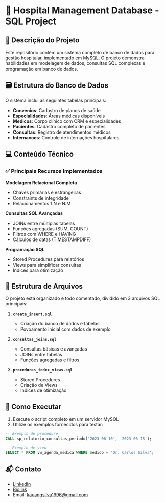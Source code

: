 # 🏥 Hospital Management Database - SQL Project

## 📝 Descrição do Projeto
Este repositório contém um sistema completo de banco de dados para gestão hospitalar, implementado em MySQL. O projeto demonstra habilidades em modelagem de dados, consultas SQL complexas e programação em banco de dados.

## 🗃️ Estrutura do Banco de Dados
O sistema inclui as seguintes tabelas principais:
- **Convenios**: Cadastro de planos de saúde
- **Especialidades**: Áreas médicas disponíveis
- **Medicos**: Corpo clínico com CRM e especialidades
- **Pacientes**: Cadastro completo de pacientes
- **Consultas**: Registro de atendimentos médicos
- **Internacoes**: Controle de internações hospitalares

## 💻 Conteúdo Técnico
### ✅ Principais Recursos Implementados
**Modelagem Relacional Completa**
- Chaves primárias e estrangeiras
- Constraints de integridade
- Relacionamentos 1:N e N:M

**Consultas SQL Avançadas**
- JOINs entre múltiplas tabelas
- Funções agregadas (SUM, COUNT)
- Filtros com WHERE e HAVING
- Cálculos de datas (TIMESTAMPDIFF)

**Programação SQL**
- Stored Procedures para relatórios
- Views para simplificar consultas
- Índices para otimização

## 📂 Estrutura de Arquivos
O projeto está organizado e todo comentado, dividido em 3 arquivos SQL principais:

1. **`create_insert.sql`**  
   - Criação do banco de dados e tabelas
   - Povoamento inicial com dados de exemplo

2. **`consultas_joins.sql`**  
   - Consultas básicas e avançadas
   - JOINs entre tabelas
   - Funções agregadas e filtros

3. **`procedures_index_views.sql`**  
   - Stored Procedures
   - Criação de Views
   - Índices de otimização

## 🚀 Como Executar
1. Execute o script completo em um servidor MySQL
2. Utilize os exemplos fornecidos para testar:

```sql
-- Exemplo de procedure
CALL sp_relatorio_consultas_periodo('2023-06-10', '2023-06-15');

-- Exemplo de view
SELECT * FROM vw_agenda_medica WHERE medico = 'Dr. Carlos Silva';

```


## 📬 Contato

- [LinkedIn](https://www.linkedin.com/in/kauansilva96/)
- [Biolink](https://biolink.website/socialKauanSilva)
- Email: kauangsilva1996@gmail.com

